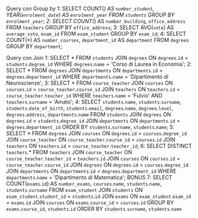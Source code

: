 Query con Group by
1: SELECT COUNT(*) AS `number_student`, YEAR(`enrolment_date`) AS `enrolment_year` FROM `students` GROUP BY `enrolment_year`;
2: SELECT COUNT(*) AS `number_building`, `office_address` FROM `teachers` GROUP BY `office_address`;
3: SELECT AVG(`vote`) AS `average_vote`, `exam_id` FROM `exam_student` GROUP BY `exam_id`;
4: SELECT COUNT(*) AS `number_courses`, `department_id` AS `department` FROM `degrees` GROUP BY `department`;

Query con Join
1: SELECT * FROM `students` JOIN `degrees` ON `degrees`.`id` = `students`.`degree_id` WHERE `degrees`.`name` = 'Corso di Laurea in Economia';
2: SELECT * FROM `degrees` JOIN `departments` ON `departments`.`id` = `degrees`.`department_id` WHERE `departments`.`name` = 'Dipartimento di Neuroscienze';
3: SELECT * FROM `course_teacher` JOIN `courses` ON `courses`.`id` = `course_teacher`.`course_id` JOIN `teachers` ON `teachers`.`id` = `course_teacher`.`teacher_id` WHERE `teachers`.`name` = 'Fulvio' AND `teachers`.`surname` = 'Amato';
4: SELECT `students`.`name`, `students`.`surname`, `students`.`date_of_birth`, `students`.`email`, `degrees`.`name`, `degrees`.`level`, `degrees`.`address`, `departments`.`name` FROM `students` JOIN `degrees` ON `degrees`.`id` = `students`.`degree_id` JOIN `departments` ON `departments`.`id` = `degrees`.`department_id` ORDER BY `students`.`surname`, `students`.`name`; 
5: SELECT * FROM `degrees` JOIN `courses` ON `degrees`.`id` = `courses`.`degree_id` JOIN `course_teacher` ON `course_teacher`.`course_id` = `courses`.`id` JOIN `teachers` ON `teachers`.`id` = `course_teacher`.`teacher_id`;
6: SELECT DISTINCT `teachers`.* FROM `teachers` JOIN `course_teacher` ON `course_teacher`.`teacher_id` = `teachers`.`id` JOIN `courses` ON `courses`.`id` = `course_teacher`.`course_id` JOIN `degrees` ON `degrees`.`id` = `courses`.`degree_id` JOIN `departments` ON `departments`.`id` = `degrees`.`department_id` WHERE `departments`.`name` = 'Dipartimento di Matematica';
BONUS 7:    SELECT COUNT(`exams`.`id`) AS `number_exams`, `courses`.`name`, `students`.`name`, `students`.`surname` 
            FROM `exam_student` 
            JOIN `students` ON `exam_student`.`student_id` = `students`.`id` 
            JOIN `exams` ON `exam_student`.`exam_id` = `exams`.`id` 
            JOIN `courses` ON `exams`.`course_id` = `courses`.`id` 
            GROUP BY `exams`.`course_id`, `students`.`id` 
            ORDER BY `students`.`surname`, `students`.`name`